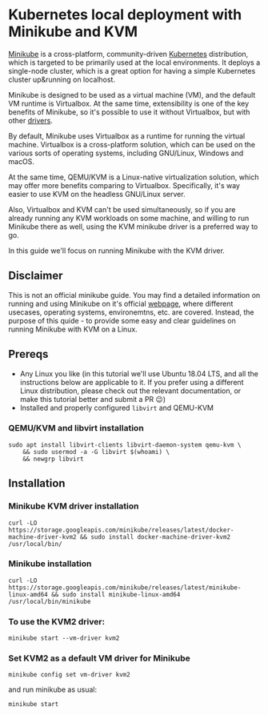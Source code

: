Kubernetes local deployment with Minikube and KVM
=================================================

[Minikube](https://github.com/kubernetes/minikube) is a cross-platform, community-driven [Kubernetes](https://kubernetes.io/) distribution, which is targeted to be primarily used at the local environments. It deploys a single-node cluster, which is a great option for having a simple Kubernetes cluster up&running on localhost.

Minikube is designed to be used as a virtual machine (VM), and the default VM runtime is Virtualbox. At the same time, extensibility is one of the key benefits of Minikube, so it's possible to use it without Virtualbox, but with other [drivers](https://github.com/kubernetes/minikube/blob/master/docs/drivers.md).

By default, Minikube uses Virtualbox as a runtime for running the virtual machine. Virtualbox is a cross-platform solution, which can be used on the various sorts of operating systems, including GNU/Linux, Windows and macOS.

At the same time, QEMU/KVM is a Linux-native virtualization solution, which may offer more benefits comparing to Virtualbox. Specifically, it's way easier to use KVM on the headless GNU/Linux server.

Also, Virtualbox and KVM can't be used simultaneously, so if you are already running any KVM workloads on some machine, and willing to run Minikube there as well, using the KVM minikube driver is a preferred way to go.

In this guide we'll focus on running Minikube with the KVM driver.

Disclaimer
----------

This is not an official minikube guide. You may find a detailed information on running and using Minikube on it's official [webpage](https://github.com/kubernetes/minikube/blob/master/docs/drivers.md), where different usecases, operating systems, environemtns, etc. are covered. Instead, the purpose of this quide - to provide some easy and clear guidelines on running Minikube with KVM on a Linux.

Prereqs
-------

-	Any Linux you like (in this tutorial we'll use Ubuntu 18.04 LTS, and all the instructions below are applicable to it. If you prefer using a different Linux distribution, please check out the relevant documentation, or make this tutorial better and submit a PR :wink:)
-	Installed and properly configured `libvirt` and QEMU-KVM

### QEMU/KVM and libvirt installation

```shell
sudo apt install libvirt-clients libvirt-daemon-system qemu-kvm \
    && sudo usermod -a -G libvirt $(whoami) \
    && newgrp libvirt
```

Installation
------------

### Minikube KVM driver installation

```shell
curl -LO
https://storage.googleapis.com/minikube/releases/latest/docker-machine-driver-kvm2 && sudo install docker-machine-driver-kvm2 /usr/local/bin/
```

### Minikube installation

```shell
curl -LO
https://storage.googleapis.com/minikube/releases/latest/minikube-linux-amd64 && sudo install minikube-linux-amd64 /usr/local/bin/minikube
```

### To use the KVM2 driver:

```shell
minikube start --vm-driver kvm2
```

### Set KVM2 as a default VM driver for Minikube

```shell
minikube config set vm-driver kvm2
```

and run minikube as usual:

```shell
minikube start
```

